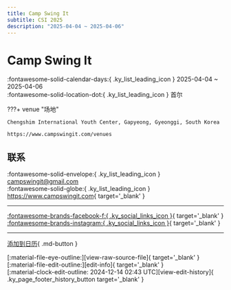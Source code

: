 ```yaml
---
title: Camp Swing It
subtitle: CSI 2025
description: "2025-04-04 ~ 2025-04-06"
---
```


# Camp Swing It 

:fontawesome-solid-calendar-days:{ .ky_list_leading_icon } 2025-04-04 ~ 2025-04-06  
:fontawesome-solid-location-dot:{ .ky_list_leading_icon } 首尔  

???+ venue "场地"

    Chengshim International Youth Center, Gapyeong, Gyeonggi, South Korea  
    https://www.campswingit.com/venues  

## 联系

:fontawesome-solid-envelope:{ .ky_list_leading_icon } <campswingit@gmail.com>  
:fontawesome-solid-globe:{ .ky_list_leading_icon } <https://www.campswingit.com>{ target='_blank' }  

---

 [:fontawesome-brands-facebook-f:{ .ky_social_links_icon }](https://www.facebook.com/CampSwingIt){ target='_blank' } [:fontawesome-brands-instagram:{ .ky_social_links_icon }](https://instagram.com/campswingit){ target='_blank' }

---

[添加到日历](https://swing.news/ics/zh-Hans/2025/kr/camp-swing-it-2025.ics){ .md-button }

<div class="ky_page_footer" markdown>
<div class="ky_page_footer_trailing" markdown="span">
[:material-file-eye-outline:][view-raw-source-file]{ target='_blank' }
[:material-file-edit-outline:][edit-info]{ target='_blank' }
</div>
<div class="ky_page_footer_leading" markdown="span">
[:material-clock-edit-outline: 2024-12-14 02:43 UTC][view-edit-history]{ .ky_page_footer_history_button target='_blank' }
</div>
</div>

[view-raw-source-file]: https://github.com/swingdance/events/blob/main/2025/kr/camp-swing-it-2025.json "查看原始源文件"
[edit-info]: https://github.com/swingdance/events/issues/new?assignees=&labels=update+event&projects=&template=03-update_entity.yml&title=%5B2025%2Fkr%5D%20Camp%20Swing%20It&region=kr&year=2025&id=camp-swing-it-2025&name=Camp%20Swing%20It&org_id= "编辑信息"

[view-edit-history]: https://github.com/swingdance/events/commits/main/2025/kr/camp-swing-it-2025.json "查看编辑历史"
